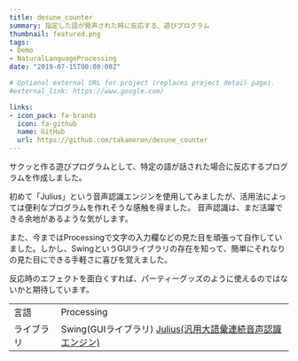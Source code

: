 ```yaml
---
title: desune_counter
summary: 指定した語が発声された時に反応する、遊びプログラム
thumbnail: featured.png
tags:
- Demo
- NaturalLanguageProcessing
date: "2019-07-15T00:00:00Z"

# Optional external URL for project (replaces project detail page).
#external_link: https://www.google.com/

links:
- icon_pack: fa-brands
  icon: fa-github
  name: GitHub
  url: https://github.com/takameron/desune_counter
---
```


サクッと作る遊びプログラムとして、特定の語が話された場合に反応するプログラムを作成しました。

初めて「Julius」という音声認識エンジンを使用してみましたが、活用法によっては便利なプログラムを作れそうな感触を得ました。
音声認識は、まだ活躍できる余地があるような気がします。

また、今まではProcessingで文字の入力欄などの見た目を頑張って自作していました。しかし、SwingというGUIライブラリの存在を知って、簡単にそれなりの見た目にできる手軽さに喜びを覚えました。

反応時のエフェクトを面白くすれば、パーティーグッズのように使えるのではないかと期待しています。

|  |  |
| ---- | ---- |
| 言語 | Processing |
| ライブラリ | Swing(GUIライブラリ) [Julius(汎用大語彙連続音声認識エンジン)](https://github.com/julius-speech/julius) |
